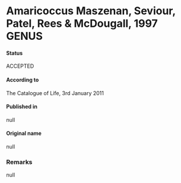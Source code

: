# Amaricoccus Maszenan, Seviour, Patel, Rees & McDougall, 1997 GENUS

#### Status
ACCEPTED

#### According to
The Catalogue of Life, 3rd January 2011

#### Published in
null

#### Original name
null

### Remarks
null
